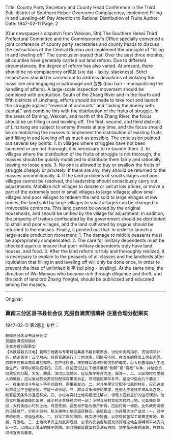Title: County Party Secretary and County Head Conference in the Third Sub-district of Southern Hebei: Overcome Complacency, Implement Filling-in and Leveling-off, Pay Attention to Rational Distribution of Fruits
Author:
Date: 1947-02-11
Page: 2

(Our newspaper’s dispatch from Weixian, 5th) The Southern Hebei Third Prefectural Committee and the Commissioner’s Office specially convened a joint conference of county party secretaries and county heads to discuss the instructions of the Central Bureau and implement the principle of "filling in and leveling off." The conclusion stated that: Over the past three months, all counties have generally carried out land reform. Due to different circumstances, the degree of reform has also varied. At present, there should be no complacency or懈怠 (xie dai - laxity, slackness). Strict inspections should be carried out to address deviations of violating the mass line and engaging in patronage and 包办 (bao ban - monopolizing the handling of affairs). A large-scale inspection movement should be combined with production. South of the Zhang River and in the fourth and fifth districts of Linzhang, efforts should be made to take root and launch the struggle against "reversal of accounts" and "aiding the enemy with capital," and combine this with the distribution of the fruits of struggle. In the areas of Daming, Weixian, and north of the Zhang River, the focus should be on filling in and leveling off. The first, second, and third districts of Linzhang are subject to enemy threats at any time, and the focus should be on mobilizing the masses to implement the distribution of existing fruits, and filling in and leveling off as much as possible. The conclusion pointed out several key points: 1. In villages where struggles have not been launched or are not thorough, it is necessary to re-launch them. 2. In villages where the distribution of the fruits of struggle is not thorough, the masses should be quickly mobilized to distribute them fairly and rationally, leaving no loose ends. 3. No one is allowed to buy or swallow the fruits of struggle cheaply or privately. If there are any, they should be returned to the masses unconditionally. 4. If the land problems of small villages and poor villages cannot be resolved, the leadership should consciously carry out adjustments. Mobilize rich villages to donate or sell at low prices, or move a part of the extremely poor in small villages to large villages; allow small villages and poor villages to redeem the land sold to large villages at low prices; the land sold by large villages to small villages can be changed to irrevocable contracts. This land cannot be owned by the original households, and should be unified by the village for adjustment. In addition, the property of traitors confiscated by the government should be distributed to small and poor villages, and the land cultivated by organs should be returned to the masses. Finally, it pointed out that: in order to launch a large-scale production movement: 1. The damage to middle peasants must be appropriately compensated. 2. The care for military dependents must be checked again to ensure that poor military dependents truly have land, houses, and food. 3. After the land reform is truly and thoroughly realized, it is necessary to explain to the peasants of all classes and the landlords after liquidation that filling in and leveling off will only be done once, in order to prevent the idea of ​​unlimited 推平 (tui ping - leveling). At the same time, the direction of Wu Manyou who became rich through diligence and thrift, and the path of landlord Zhang Yongtai, should be publicized and educated among the masses.



<hr /> 

Original: 


### 冀南三分区县书县长会议  克服自满贯彻填补  注意合理分配果实

1947-02-11
第2版()
专栏：

    冀南三分区县书县长会议
    克服自满贯彻填补
    注意合理分配果实
    【本报威县五日电】冀南三地委与专署特召集县书县长联席会，讨论中央局指示，贯彻填平补齐，结论首称：三个月来，各县普遍进行了土地改革，因情况不同，在改革的程度上也有差异。目前不应有丝毫自满与懈怠，应严格检查，违犯群众路线恩赐包办的偏向，以大检查运动为主结合生产。漳河以南及临漳四、五区，目前应设法扎下根开展反“倒算”反“资敌”斗争，并结合贯彻果实的分配。大名、魏县、漳河以北地区，应以填平补齐为主。临漳一、二、三区随时可受敌人的威胁，应以发动群众贯彻分配现存果实为主，尽可能的填平补齐。结论中指出几个要点：一、在未发动斗争及斗争不彻底村，需重新发动。二、对斗争果实分配不彻底的村庄，应迅速发动群众公平合理分配，不留一点余尾。三、群众斗争出来的果实，任何人不准贱买或私自吞吃，如有应无条件的退还群众。四、小村与穷村土地问题无法解决，领导上应有意识的进行调剂。动员富村赠送或贱价出买，或小村赤贫移往大村一部；小村与穷村卖给大村的土地，允其贱价赎回；大村卖给小村的土地，可变死契。这些地不能为原户所有，应由村统一调剂。此外政府没收的汉奸财产，分给小穷村，机关耕种土地应退还群众。最后指出：为开展大生产运动：一、对中农的创伤，须适当弥补。二、对军工属的照顾，再次进行检查，以求得贫苦军工属真正有地、有房、有饭吃。三、土地改革真正彻底实现后，必须向农民各阶层及清算后之地主讲明填平补齐只此一次，以防止无限止的推平思想。同时将勤俭致富的吴满有方向、地主张永泰的道路，在群众间作宣传与教育。
